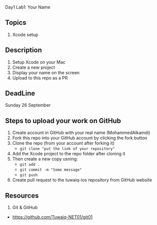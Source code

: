 Day1 Lab1: Your Name

## Topics
1. Xcode setup 

## Description
1. Setup Xcode on your Mac
2. Create a new project
3. Display your name on the screen
4. Upload to this repo as a PR

## DeadLine 
Sunday 26 September

## Steps to upload your work on GitHub
1. Create account in GitHub with your real name (MohammedAlkamdi)
3. Fork this repo into your GitHub account by clicking the fork button 
4. Clone the repo (from your account after forking it)
    - `git clone "put the link of your repository"`
5. Add the Xcode project to the repo folder after cloning it
6. Then create a new copy usning:
    - `git add .`
    - `git commit -m "Some message"`
    - `git push`
7. Create pull request to the tuwaiq-ios repository from GitHub website

## Resources 
1. Git & GitHub
- https://github.com/Tuwaiq-NET01/git01
